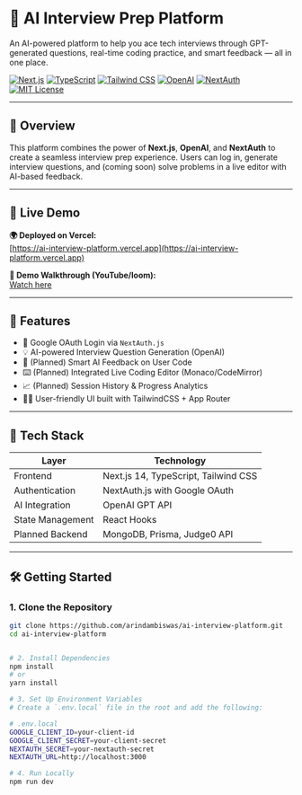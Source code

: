# 🤖 AI Interview Prep Platform

An AI-powered platform to help you ace tech interviews through GPT-generated questions, real-time coding practice, and smart feedback — all in one place.

[![Next.js](https://img.shields.io/badge/Next.js-000?logo=nextdotjs&logoColor=white)](https://nextjs.org/)
[![TypeScript](https://img.shields.io/badge/TypeScript-3178c6?logo=typescript&logoColor=white)](https://www.typescriptlang.org/)
[![Tailwind CSS](https://img.shields.io/badge/TailwindCSS-38B2AC?logo=tailwindcss&logoColor=white)](https://tailwindcss.com/)
[![OpenAI](https://img.shields.io/badge/OpenAI_API-412991?logo=openai&logoColor=white)](https://platform.openai.com/)
[![NextAuth](https://img.shields.io/badge/Auth-NextAuth.js-black?logo=nextdotjs)](https://next-auth.js.org/)
[![MIT License](https://img.shields.io/badge/License-MIT-yellow.svg)](LICENSE)

---

## 🎯 Overview

This platform combines the power of **Next.js**, **OpenAI**, and **NextAuth** to create a seamless interview prep experience. Users can log in, generate interview questions, and (coming soon) solve problems in a live editor with AI-based feedback.

---


## 🔗 Live Demo

**🌍 Deployed on Vercel:**  
[https://ai-interview-platform.vercel.app](https://ai-interview-platform.vercel.app)

**🎥 Demo Walkthrough (YouTube/loom):**  
[Watch here](https://your-video-link.com)

---

## 🚀 Features

- 🔐 Google OAuth Login via `NextAuth.js`
- 💡 AI-powered Interview Question Generation (OpenAI)
- 💬 (Planned) Smart AI Feedback on User Code
- ⌨️ (Planned) Integrated Live Coding Editor (Monaco/CodeMirror)
- 📈 (Planned) Session History & Progress Analytics
- 🧑‍🎓 User-friendly UI built with TailwindCSS + App Router

---

## 🧱 Tech Stack

| Layer           | Technology                           |
| --------------- | ------------------------------------ |
| Frontend        | Next.js 14, TypeScript, Tailwind CSS |
| Authentication  | NextAuth.js with Google OAuth        |
| AI Integration  | OpenAI GPT API                       |
| State Management| React Hooks                          |
| Planned Backend | MongoDB, Prisma, Judge0 API          |

---

## 🛠️ Getting Started

### 1. Clone the Repository

```bash
git clone https://github.com/arindambiswas/ai-interview-platform.git
cd ai-interview-platform


# 2. Install Dependencies
npm install
# or
yarn install

# 3. Set Up Environment Variables
# Create a `.env.local` file in the root and add the following:

# .env.local
GOOGLE_CLIENT_ID=your-client-id
GOOGLE_CLIENT_SECRET=your-client-secret
NEXTAUTH_SECRET=your-nextauth-secret
NEXTAUTH_URL=http://localhost:3000

# 4. Run Locally
npm run dev
